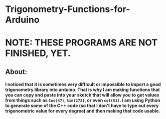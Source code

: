# Trigonometry-Functions-for-Arduino
# NOTE: THESE PROGRAMS ARE NOT FINISHED, YET.
## About:
#### I noticed that it is sometimes very difficult or impossible to import a good trigonometry library into arduino.  That is why I am making functions that you can copy and paste into your sketch that will allow you to get values from things such as `Cos(47)`, `Sin(272)`, or even `cot(51)`.  I am using Python to generate some of the C++ code (so that I don't have to type out every trigonometric value for every degree) and then making that code usable.
